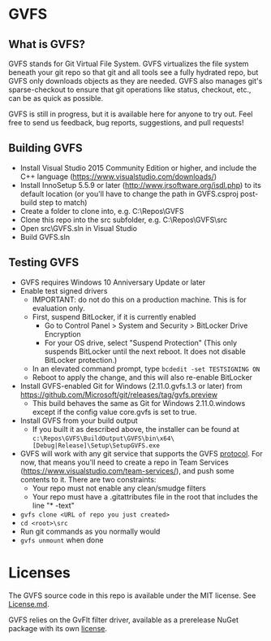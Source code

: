 # GVFS

## What is GVFS?

GVFS stands for Git Virtual File System. GVFS virtualizes the file system beneath your git repo so that git and all tools
see a fully hydrated repo, but GVFS only downloads objects as they are needed. GVFS also manages git's sparse-checkout
to ensure that git operations like status, checkout, etc., can be as quick as possible.

GVFS is still in progress, but it is available here for anyone to try out. Feel free to send us feedback, bug reports, suggestions, and pull requests!

## Building GVFS

* Install Visual Studio 2015 Community Edition or higher, and include the C++ language (https://www.visualstudio.com/downloads/)
* Install InnoSetup 5.5.9 or later (http://www.jrsoftware.org/isdl.php) to its default location (or you'll have to change the path in GVFS.csproj post-build step to match)
* Create a folder to clone into, e.g. C:\Repos\GVFS
* Clone this repo into the src subfolder, e.g. C:\Repos\GVFS\src
* Open src\GVFS.sln in Visual Studio
* Build GVFS.sln

## Testing GVFS

* GVFS requires Windows 10 Anniversary Update or later
* Enable test signed drivers
  * IMPORTANT: do not do this on a production machine. This is for evaluation only.
  * First, suspend BitLocker, if it is currently enabled
    * Go to Control Panel > System and Security > BitLocker Drive Encryption
    * For your OS drive, select "Suspend Protection" (This only suspends BitLocker until the next reboot. It does not disable BitLocker protection.)
  * In an elevated command prompt, type `bcdedit -set TESTSIGNING ON`
  * Reboot to apply the change, and this will also re-enable BitLocker 
* Install GVFS-enabled Git for Windows (2.11.0.gvfs.1.3 or later) from https://github.com/Microsoft/git/releases/tag/gvfs.preview
  * This build behaves the same as Git for Windows 2.11.0.windows except if the config value core.gvfs is set to true.
* Install GVFS from your build output
  * If you built it as described above, the installer can be found at `c:\Repos\GVFS\BuildOutput\GVFS\bin\x64\[Debug|Release]\Setup\SetupGVFS.exe`
* GVFS will work with any git service that supports the GVFS [protocol](Protocol.md). For now, that means you'll need to create a repo in 
Team Services (https://www.visualstudio.com/team-services/), and push some contents to it. There are two constraints:
  * Your repo must not enable any clean/smudge filters
  * Your repo must have a .gitattributes file in the root that includes the line "* -text"
* `gvfs clone <URL of repo you just created>`
* `cd <root>\src`
* Run git commands as you normally would
* `gvfs unmount` when done

# Licenses

The GVFS source code in this repo is available under the MIT license. See [License.md](License.md).

GVFS relies on the GvFlt filter driver, available as a prerelease NuGet package with its own [license](GvFlt_EULA.docx).
